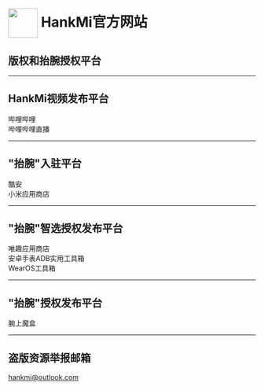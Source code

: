 
# [<img src="https://www.hankmi.com/favicon.ico" width="60" height="60" align="center" />](https://www.hankmi.com) HankMi官方网站

## 版权和抬腕授权平台

***

## HankMi视频发布平台
哔哩哔哩  
哔哩哔哩直播  

***

## "抬腕"入驻平台
酷安  
小米应用商店  

***

## "抬腕"智选授权发布平台 
唯趣应用商店  
安卓手表ADB实用工具箱  
WearOS工具箱  

***

## "抬腕"授权发布平台
腕上魔盒

***

## 盗版资源举报邮箱
hankmi@outlook.com
